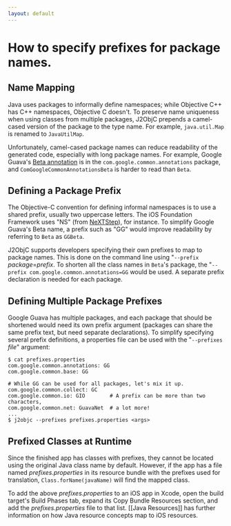 ```yaml
---
layout: default
---
```


# How to specify prefixes for package names.

## Name Mapping

Java uses packages to informally define namespaces; while Objective C++ has C++ namespaces, Objective C doesn't.  To preserve name uniqueness when using classes from multiple packages, J2ObjC prepends a camel-cased version of the package to the type name.  For example, `java.util.Map` is renamed to `JavaUtilMap`.

Unfortunately, camel-cased package names can reduce readability of the generated code, especially with long package names.  For example, Google Guava's [Beta annotation](http://docs.guava-libraries.googlecode.com/git-history/release/javadoc/com/google/common/annotations/Beta.html) is in the `com.google.common.annotations` package, and `ComGoogleCommonAnnotationsBeta` is harder to read than `Beta`.

## Defining a Package Prefix

The Objective-C convention for defining informal namespaces is to use a shared prefix, usually two uppercase letters.  The iOS Foundation Framework uses "NS" (from [NeXTStep](http://en.wikipedia.org/wiki/NeXTSTEP)), for instance.  To simplify Google Guava's Beta name, a prefix such as "GG" would improve readability by referring to `Beta` as `GGBeta`.

J2ObjC supports developers specifying their own prefixes to map to package names.  This is done on the command line using "`--prefix `*package*=*prefix*.  To shorten all the class names in `Beta`'s package, the "`--prefix com.google.common.annotations=GG` would be used. A separate prefix declaration is needed for each package.

## Defining Multiple Package Prefixes

Google Guava has multiple packages, and each package that should be shortened would need its own prefix argument (packages can share the same prefix text, but need separate declarations).  To simplify specifying several prefix definitions, a properties file can be used with the "`--prefixes` *file*" argument:
````
$ cat prefixes.properties
com.google.common.annotations: GG
com.google.common.base: GG

# While GG can be used for all packages, let's mix it up.
com.google.common.collect: GC
com.google.common.io: GIO        # A prefix can be more than two characters,
com.google.common.net: GuavaNet  # a lot more!
...
$ j2objc --prefixes prefixes.properties <args>
````

## Prefixed Classes at Runtime

Since the finished app has classes with prefixes, they cannot be located using the original Java class name by default. However, if the app has a file named *prefixes.properties* in its resource bundle with the prefixes used for translation, `Class.forName(javaName)` will find the mapped class. 

To add the above *prefixes.properties* to an iOS app in Xcode, open the build target's Build Phases tab, expand its Copy Bundle Resources section, and add the *prefixes.properties* file to that list. [[Java Resources]] has further information on how Java resource concepts map to iOS resources.